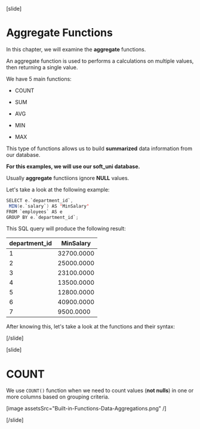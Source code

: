 [slide]

# Aggregate Functions

In this chapter, we will examine the **aggregate** functions.

An aggregate function is used to performs a calculations on multiple values, then returning a single value.

We have 5 main functions:

- COUNT

- SUM

- AVG

- MIN

- MAX

This type of functions allows us to build **summarized** data information from our database.

**For this examples, we will use our soft_uni database.**

Usually **aggregate** functiions ignore **NULL** values.

Let's take a look at the following example:

``` java
SELECT e.`department_id`, 
 MIN(e.`salary`) AS 'MinSalary'
FROM `employees` AS e
GROUP BY e.`department_id`;
```

This SQL query will produce the following result:

| department_id | MinSalary | 
| --- | --- |
| 1 | 32700.0000 |
| 2 | 25000.0000 |
| 3 | 23100.0000 |
| 4 | 13500.0000 |
| 5 | 12800.0000 | 
| 6 | 40900.0000 |
| 7 | 9500.0000 |

After knowing this, let's take a look at the functions and their syntax:


[/slide]

[slide]

# COUNT

We use `COUNT()` function when we need to count values (**not nulls**) in one or more columns based on grouping criteria.

[image assetsSrc="Built-in-Functions-Data-Aggregations.png" /]

[/slide]